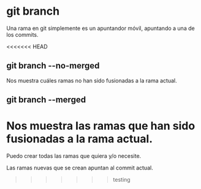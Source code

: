 # git branch

Una rama en git simplemente es un apuntandor móvil, apuntando a una de los commits.

<<<<<<< HEAD
## git branch --no-merged

Nos muestra cuáles ramas no han sido fusionadas a la rama actual.

## git branch --merged

Nos muestra las ramas que han sido fusionadas a la rama actual.
=======
Puedo crear todas las ramas que quiera y/o necesite.

Las ramas nuevas que se crean apuntan al commit actual.
>>>>>>> testing

